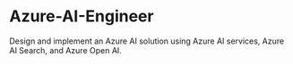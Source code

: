 # Azure-AI-Engineer
Design and implement an Azure AI solution using Azure AI services, Azure AI Search, and Azure Open AI. 
